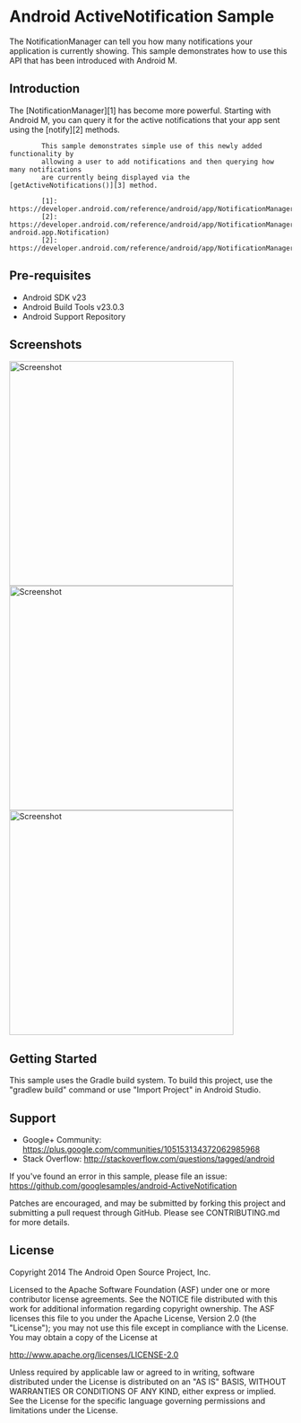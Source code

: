 
Android ActiveNotification Sample
===================================

The NotificationManager can tell you how many notifications your application is
            currently showing. This sample demonstrates how to use this API that has been
            introduced with Android M.

Introduction
------------

The [NotificationManager][1] has become more powerful.
            Starting with Android M, you can query it for the active notifications that
            your app sent using the [notify][2] methods.

            This sample demonstrates simple use of this newly added functionality by
            allowing a user to add notifications and then querying how many notifications
            are currently being displayed via the [getActiveNotifications()][3] method.

            [1]: https://developer.android.com/reference/android/app/NotificationManager.html
            [2]: https://developer.android.com/reference/android/app/NotificationManager.html#notify(int, android.app.Notification)
            [2]: https://developer.android.com/reference/android/app/NotificationManager.html#getActiveNotifications()

Pre-requisites
--------------

- Android SDK v23
- Android Build Tools v23.0.3
- Android Support Repository

Screenshots
-------------

<img src="screenshots/screenshot01.png" height="400" alt="Screenshot"/> <img src="screenshots/screenshot02.png" height="400" alt="Screenshot"/> <img src="screenshots/screenshot03.png" height="400" alt="Screenshot"/> 

Getting Started
---------------

This sample uses the Gradle build system. To build this project, use the
"gradlew build" command or use "Import Project" in Android Studio.

Support
-------

- Google+ Community: https://plus.google.com/communities/105153134372062985968
- Stack Overflow: http://stackoverflow.com/questions/tagged/android

If you've found an error in this sample, please file an issue:
https://github.com/googlesamples/android-ActiveNotification

Patches are encouraged, and may be submitted by forking this project and
submitting a pull request through GitHub. Please see CONTRIBUTING.md for more details.

License
-------

Copyright 2014 The Android Open Source Project, Inc.

Licensed to the Apache Software Foundation (ASF) under one or more contributor
license agreements.  See the NOTICE file distributed with this work for
additional information regarding copyright ownership.  The ASF licenses this
file to you under the Apache License, Version 2.0 (the "License"); you may not
use this file except in compliance with the License.  You may obtain a copy of
the License at

http://www.apache.org/licenses/LICENSE-2.0

Unless required by applicable law or agreed to in writing, software
distributed under the License is distributed on an "AS IS" BASIS, WITHOUT
WARRANTIES OR CONDITIONS OF ANY KIND, either express or implied.  See the
License for the specific language governing permissions and limitations under
the License.

